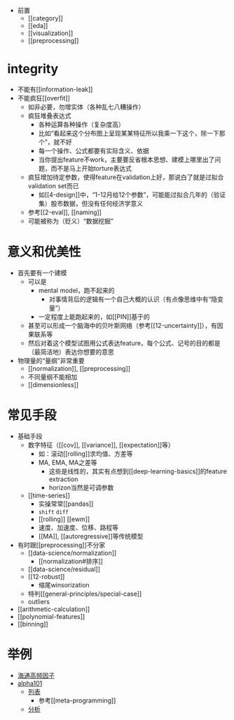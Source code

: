 - 前置
  - [[category]]
  - [[eda]]
  - [[visualization]]
  - [[preprocessing]]
# integrity
- 不能有[[information-leak]]
- 不能疯狂[[overfit]]
  - 如非必要，勿增实体（各种乱七八糟操作）
  - 疯狂堆叠表达式
    - 各种运算各种操作（复杂度高）
    - 比如“看起来这个分布图上呈现某某特征所以我乘一下这个，除一下那个”，就不好
    - 每一个操作、公式都要有实际含义、依据
    - 当你提出feature不work，主要要反省根本思想、建模上哪里出了问题，而不是马上开始torture表达式
  - 疯狂增加待定参数，使得feature在validation上好，那说白了就是过拟合validation set而已
    - 如[[4-design]]中，“1-12月给12个参数”，可能能过拟合几年的（验证集）股市数据，但没有任何经济学意义
  - 参考[[2-eval]], [[naming]]
  - 可能被称为（贬义）“数据挖掘”
# 意义和优美性
- 首先要有一个建模
  - 可以是
    - mental model，跑不起来的
      - 对事情背后的逻辑有一个自己大概的认识（有点像思维中有“隐变量”）
    - 一定程度上能跑起来的，如[[PIN]]基于的
  - 甚至可以形成一个脑海中的贝叶斯网络（参考[[12-uncertainty]]），有因果联系等
  - 然后对着这个模型试图用公式表达feature，每个公式、记号的目的都是（最简洁地）表达你想要的意思
- 物理量的“量纲”非常重要
  - [[normalization]], [[preprocessing]]
  - 不同量纲不能相加
  - [[dimensionless]]
# 常见手段
- 基础手段
  - 数字特征（[[cov]], [[variance]], [[expectation]]等）
    - 如：滚动[[rolling]]求均值、方差等
    - MA, EMA, MA之差等
      - 这些是线性的，其实有点想到[[deep-learning-basics]]的feature extraction
      - horizon当然是可调参数
  - [[time-series]]
    - 实操常常[[pandas]]
    - `shift` `diff`
    - [[rolling]] [[ewm]]
    - 速度、加速度、位移、路程等
    - [[MA]], [[autoregressive]]等传统模型
- 有时跟[[preprocessing]]不分家
  - [[data-science/normalization]]
    - [[normalization#排序]]
  - [[data-science/residual]]
  - [[12-robust]]
    - 缩尾winsorization
  - 特判[[general-principles/special-case]]
  - outliers
- [[arithmetic-calculation]]
- [[polynomial-features]]
- [[binning]]
# 举例
- [海通高频因子](https://www.htsec.com/jfimg/colimg/upload/20181106/32441541468174586.pdf)
- [alpha101](https://arxiv.org/abs/1601.00991)
  - [列表](https://github.com/wukan1986/expr_codegen/blob/main/examples/alpha101.txt)
    - 参考[[meta-programming]]
  - [分析](https://www.zhihu.com/column/c_1317426644055502848)